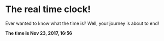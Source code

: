 # The real time clock!

Ever wanted to know what the time is? Well, your journey is about to end!

**The time is Nov 23, 2017, 16:56**
